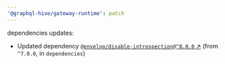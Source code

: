 ```yaml
---
'@graphql-hive/gateway-runtime': patch
---
```


dependencies updates: 

- Updated dependency [`@envelop/disable-introspection@^8.0.0` ↗︎](https://www.npmjs.com/package/@envelop/disable-introspection/v/8.0.0) (from `^7.0.0`, in `dependencies`)
